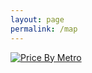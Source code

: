 ```yaml
---
layout: page
permalink: /map
---
```


<head>
    <title>My GitHub Pages Site</title>
    <!-- <link href="https://cdn.jsdelivr.net/npm/bootstrap@5.2.2/dist/css/bootstrap.min.css" rel="stylesheet" integrity="sha384-Zenh87qX5JnK2Jl0vWa8Ck2rdkQ2Bzep5IDxbcnCeuOxjzrPF/et3URy9Bv1WTRi" crossorigin="anonymous"> -->
  
</head>
<body>

  <div class='tableauPlaceholder' id='viz1670295099942' style='position: relative'>
   <noscript><a href='#'><img alt='Price By Metro ' src='https:&#47;&#47;public.tableau.com&#47;static&#47;images&#47;w2&#47;w209_final_price_by_metro&#47;PriceByMetro&#47;1_rss.png' style='border: none' /></a></noscript>
   <object class='tableauViz'  style='display:none;'>
      <param name='host_url' value='https%3A%2F%2Fpublic.tableau.com%2F' />
      <param name='embed_code_version' value='3' />
      <param name='site_root' value='' />
      <param name='name' value='w209_final_price_by_metro&#47;PriceByMetro' />
      <param name='tabs' value='no' />
      <param name='toolbar' value='yes' />
      <param name='static_image' value='https:&#47;&#47;public.tableau.com&#47;static&#47;images&#47;w2&#47;w209_final_price_by_metro&#47;PriceByMetro&#47;1.png' />
      <param name='animate_transition' value='yes' />
      <param name='display_static_image' value='yes' />
      <param name='display_spinner' value='yes' />
      <param name='display_overlay' value='yes' />
      <param name='display_count' value='yes' />
      <param name='language' value='en-US' />
   </object>
</div>
<script type='text/javascript'>                    var divElement = document.getElementById('viz1670295099942');                    var vizElement = divElement.getElementsByTagName('object')[0];                    if ( divElement.offsetWidth > 800 ) { vizElement.style.minWidth='600px';vizElement.style.maxWidth='1000px';vizElement.style.width='100%';vizElement.style.minHeight='527px';vizElement.style.maxHeight='627px';vizElement.style.height=(divElement.offsetWidth*0.75)+'px';} else if ( divElement.offsetWidth > 500 ) { vizElement.style.minWidth='600px';vizElement.style.maxWidth='1000px';vizElement.style.width='100%';vizElement.style.minHeight='527px';vizElement.style.maxHeight='627px';vizElement.style.height=(divElement.offsetWidth*0.75)+'px';} else { vizElement.style.width='100%';vizElement.style.height='727px';}                     var scriptElement = document.createElement('script');                    scriptElement.src = 'https://public.tableau.com/javascripts/api/viz_v1.js';                    vizElement.parentNode.insertBefore(scriptElement, vizElement);                </script>

</body>
